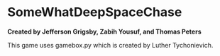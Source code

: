 # SomeWhatDeepSpaceChase

**Created by Jefferson Grigsby, Zabih Yousuf, and Thomas Peters**

This game uses gamebox.py which is created by Luther Tychonievich. 

